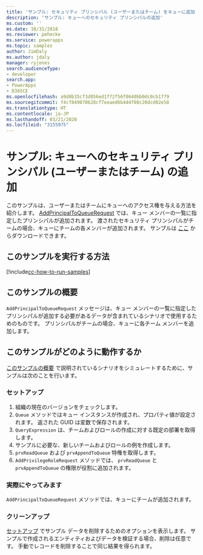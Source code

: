 ```yaml
---
title: 'サンプル: セキュリティ プリンシパル (ユーザーまたはチーム) をキューに追加 (Common Data Service) | Microsoft Docs'
description: 'サンプル: キューへのセキュリティ プリンシパルの追加'
ms.custom: ''
ms.date: 10/31/2018
ms.reviewer: pehecke
ms.service: powerapps
ms.topic: samples
author: JimDaly
ms.author: jdaly
manager: ryjones
search.audienceType:
- developer
search.app:
- PowerApps
- D365CE
ms.openlocfilehash: a9d8b35cf3d856ed1f72f56f0640bb0dc0cb1779
ms.sourcegitcommit: f4cf849070628cf7eeaed6b4d4f08c20dcd02e58
ms.translationtype: HT
ms.contentlocale: ja-JP
ms.lasthandoff: 03/21/2020
ms.locfileid: "3155975"
---
```

# <a name="sample-add-a-security-principal-user-or-team-to-a-queue"></a>サンプル: キューへのセキュリティ プリンシパル (ユーザーまたはチーム) の追加 

このサンプルは、ユーザーまたはチームにキューへのアクセス権を与える方法を紹介します。 [AddPrincipalToQueueRequest](https://docs.microsoft.com/dotnet/api/microsoft.crm.sdk.messages.addprincipaltoqueuerequest?view=dynamics-general-ce-9) では、キュー メンバーの一覧に指定したプリンシパルが追加されます。 渡されたセキュリティ プリンシパルがチームの場合、キューにチームの各メンバーが追加されます。 サンプルは [ここ](https://github.com/Microsoft/PowerApps-Samples/tree/master/cds/orgsvc/C%23/AddSecurityPrincipalToQueue) からダウンロードできます。

## <a name="how-to-run-this-sample"></a>このサンプルを実行する方法

[!include[cc-how-to-run-samples](../../includes/cc-how-to-run-samples.md)]

## <a name="what-this-sample-does"></a>このサンプルの概要

`AddPrincipalToQueueRequest` メッセージは、キュー メンバーの一覧に指定したプリンシパルが追加する必要があるデータが含まれているシナリオで使用するためのものです。 プリンシパルがチームの場合、キューに各チーム メンバーを追加します。

## <a name="how-this-sample-works"></a>このサンプルがどのように動作するか

[このサンプルの概要](#what-this-sample-does) で説明されているシナリオをシミュレートするために、サンプルは次のことを行います。

### <a name="setup"></a>セットアップ

1. 組織の現在のバージョンをチェックします。
2. `Queue` メソッドではキュー インスタンスが作成され、プロパティ値が設定されます。 返された GUID は変数で保存されます。
3. `QueryExpression` は、チームおよびロールの作成に対する既定の部署を取得します。
4. サンプルに必要な、新しいチームおよびロールの例を作成します。
5. `prvReadQueue` および `prvAppendToQueue` 特権を取得します。
6. `AddPrivilegeRoleRequest` メソッドでは、 `prvReadQueue` と `prvAppendToQueue` の権限が役割に追加されます。

### <a name="demonstrate"></a>実際にやってみます

`AddPrincipalToQueueRequest` メソッドでは、キューにチームが追加されます。

### <a name="clean-up"></a>クリーンアップ

[セットアップ](#setup) でサンプル データを削除するためのオプションを表示します。 サンプルで作成されるエンティティおよびデータを検証する場合、削除は任意です。 手動でレコードを削除することで同じ結果を得られます。
